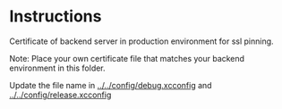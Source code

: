# Instructions

Certificate of backend server in production environment for ssl pinning.

Note: Place your own certificate file that matches your backend environment in this folder.

Update the file name in [../../config/debug.xcconfig](../../config/debug.xcconfig) and [../../config/release.xcconfig](../../config/release.xcconfig)
